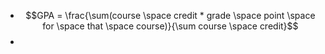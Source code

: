 - $$GPA = \frac{\sum(course \space credit * grade \space point  \space for \space  that  \space course)}{\sum course  \space credit}$$
-